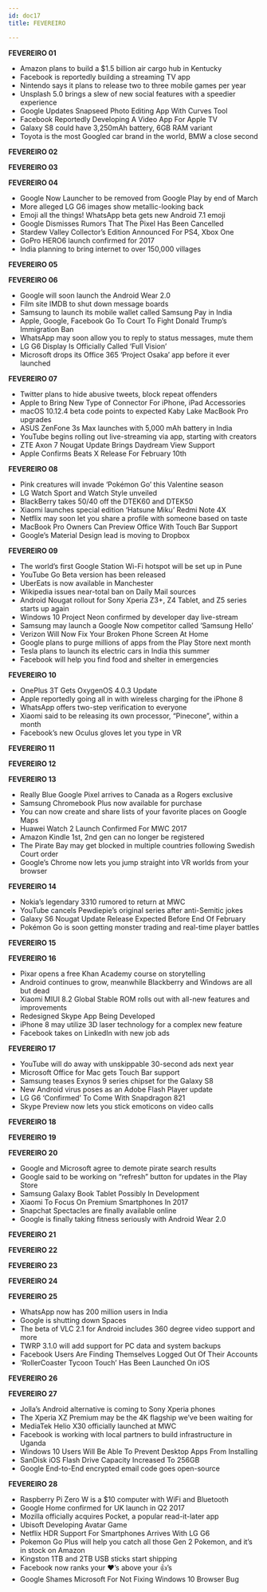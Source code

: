 ```yaml
---
id: doc17
title: FEVEREIRO

---
```



**FEVEREIRO 01**

- Amazon plans to build a $1.5 billion air cargo hub in Kentucky
- Facebook is reportedly building a streaming TV app
- Nintendo says it plans to release two to three mobile games per year
- Unsplash 5.0 brings a slew of new social features with a speedier experience
- Google Updates Snapseed Photo Editing App With Curves Tool
- Facebook Reportedly Developing A Video App For Apple TV
- Galaxy S8 could have 3,250mAh battery, 6GB RAM variant
- Toyota is the most Googled car brand in the world, BMW a close second

**FEVEREIRO 02**

**FEVEREIRO 03**

**FEVEREIRO 04**

- Google Now Launcher to be removed from Google Play by end of March
- More alleged LG G6 images show metallic-looking back
- Emoji all the things! WhatsApp beta gets new Android 7.1 emoji
- Google Dismisses Rumors That The Pixel Has Been Cancelled
- Stardew Valley Collector’s Edition Announced For PS4, Xbox One
- GoPro HERO6 launch confirmed for 2017
- India planning to bring internet to over 150,000 villages

**FEVEREIRO 05**

**FEVEREIRO 06**

- Google will soon launch the Android Wear 2.0
- Film site IMDB to shut down message boards
- Samsung to launch its mobile wallet called Samsung Pay in India
- Apple, Google, Facebook Go To Court To Fight Donald Trump’s Immigration Ban
- WhatsApp may soon allow you to reply to status messages, mute them
- LG G6 Display Is Officially Called ‘Full Vision’
- Microsoft drops its Office 365 ‘Project Osaka’ app before it ever launched

**FEVEREIRO 07**

- Twitter plans to hide abusive tweets, block repeat offenders
- Apple to Bring New Type of Connector For iPhone, iPad Accessories
- macOS 10.12.4 beta code points to expected Kaby Lake MacBook Pro upgrades
- ASUS ZenFone 3s Max launches with 5,000 mAh battery in India
- YouTube begins rolling out live-streaming via app, starting with creators
- ZTE Axon 7 Nougat Update Brings Daydream View Support
- Apple Confirms Beats X Release For February 10th

**FEVEREIRO 08**

- Pink creatures will invade ‘Pokémon Go’ this Valentine season
- LG Watch Sport and Watch Style unveiled
- BlackBerry takes $50/$40 off the DTEK60 and DTEK50
- Xiaomi launches special edition ‘Hatsune Miku’ Redmi Note 4X
- Netflix may soon let you share a profile with someone based on taste
- MacBook Pro Owners Can Preview Office With Touch Bar Support
- Google’s Material Design lead is moving to Dropbox

**FEVEREIRO 09**

- The world’s first Google Station Wi-Fi hotspot will be set up in Pune
- YouTube Go Beta version has been released
- UberEats is now available in Manchester
- Wikipedia issues near-total ban on Daily Mail sources
- Android Nougat rollout for Sony Xperia Z3+, Z4 Tablet, and Z5 series starts up again
- Windows 10 Project Neon confirmed by developer day live-stream
- Samsung may launch a Google Now competitor called ‘Samsung Hello’
- Verizon Will Now Fix Your Broken Phone Screen At Home
- Google plans to purge millions of apps from the Play Store next month
- Tesla plans to launch its electric cars in India this summer
- Facebook will help you find food and shelter in emergencies

**FEVEREIRO 10**

- OnePlus 3T Gets OxygenOS 4.0.3 Update
- Apple reportedly going all in with wireless charging for the iPhone 8
- WhatsApp offers two-step verification to everyone
- Xiaomi said to be releasing its own processor, “Pinecone”, within a month
- Facebook’s new Oculus gloves let you type in VR

**FEVEREIRO 11**

**FEVEREIRO 12**

**FEVEREIRO 13**

- Really Blue Google Pixel arrives to Canada as a Rogers exclusive
- Samsung Chromebook Plus now available for purchase
- You can now create and share lists of your favorite places on Google Maps
- Huawei Watch 2 Launch Confirmed For MWC 2017
- Amazon Kindle 1st, 2nd gen can no longer be registered
- The Pirate Bay may get blocked in multiple countries following Swedish Court order
- Google’s Chrome now lets you jump straight into VR worlds from your browser

**FEVEREIRO 14**

- Nokia’s legendary 3310 rumored to return at MWC
- YouTube cancels Pewdiepie’s original series after anti-Semitic jokes
- Galaxy S6 Nougat Update Release Expected Before End Of February
- Pokémon Go is soon getting monster trading and real-time player battles

**FEVEREIRO 15**

**FEVEREIRO 16**

- Pixar opens a free Khan Academy course on storytelling
- Android continues to grow, meanwhile Blackberry and Windows are all but dead
- Xiaomi MIUI 8.2 Global Stable ROM rolls out with all-new features and improvements
- Redesigned Skype App Being Developed
- iPhone 8 may utilize 3D laser technology for a complex new feature
- Facebook takes on LinkedIn with new job ads

**FEVEREIRO 17**

- YouTube will do away with unskippable 30-second ads next year
- Microsoft Office for Mac gets Touch Bar support
- Samsung teases Exynos 9 series chipset for the Galaxy S8
- New Android virus poses as an Adobe Flash Player update
- LG G6 ‘Confirmed’ To Come With Snapdragon 821
- Skype Preview now lets you stick emoticons on video calls

**FEVEREIRO 18**

**FEVEREIRO 19**

**FEVEREIRO 20**

- Google and Microsoft agree to demote pirate search results
- Google said to be working on “refresh” button for updates in the Play Store
- Samsung Galaxy Book Tablet Possibly In Development
- Xiaomi To Focus On Premium Smartphones In 2017
- Snapchat Spectacles are finally available online
- Google is finally taking fitness seriously with Android Wear 2.0

**FEVEREIRO 21**

**FEVEREIRO 22**

**FEVEREIRO 23**

**FEVEREIRO 24**

**FEVEREIRO 25**

- WhatsApp now has 200 million users in India
- Google is shutting down Spaces
- The beta of VLC 2.1 for Android includes 360 degree video support and more
- TWRP 3.1.0 will add support for PC data and system backups
- Facebook Users Are Finding Themselves Logged Out Of Their Accounts
- ‘RollerCoaster Tycoon Touch’ Has Been Launched On iOS

**FEVEREIRO 26**

**FEVEREIRO 27**

- Jolla’s Android alternative is coming to Sony Xperia phones
- The Xperia XZ Premium may be the 4K flagship we’ve been waiting for
- MediaTek Helio X30 officially launched at MWC
- Facebook is working with local partners to build infrastructure in Uganda
- Windows 10 Users Will Be Able To Prevent Desktop Apps From Installing
- SanDisk iOS Flash Drive Capacity Increased To 256GB
- Google End-to-End encrypted email code goes open-source

**FEVEREIRO 28**

- Raspberry Pi Zero W is a $10 computer with WiFi and Bluetooth
- Google Home confirmed for UK launch in Q2 2017
- Mozilla officially acquires Pocket, a popular read-it-later app
- Ubisoft Developing Avatar Game
- Netflix HDR Support For Smartphones Arrives With LG G6
- Pokemon Go Plus will help you catch all those Gen 2 Pokemon, and it’s in stock on Amazon
- Kingston 1TB and 2TB USB sticks start shipping
- Facebook now ranks your :heart:’s above your :+1:’s
- Google Shames Microsoft For Not Fixing Windows 10 Browser Bug




